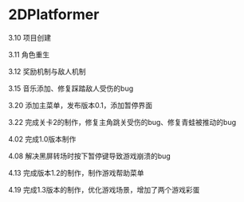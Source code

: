 # 2DPlatformer

3.10  项目创建

3.11 角色重生

3.12 奖励机制与敌人机制

3.15 音乐添加、修复踩踏敌人受伤的bug

3.20 添加主菜单，发布版本0.1，添加暂停界面

3.22 完成关卡2的制作，修复主角跳关受伤的bug、修复青蛙被推动的bug

4.02 完成1.0版本制作

4.08 解决黑屏转场时按下暂停键导致游戏崩溃的bug

4.13 完成版本1.2的制作，制作游戏帮助菜单

4.19 完成1.3版本的制作，优化游戏场景，增加了两个游戏彩蛋

